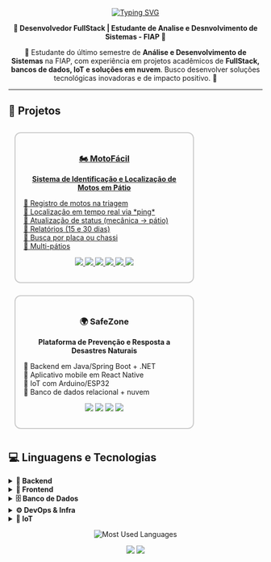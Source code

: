 <!-- Typing SVG and Introduction -->
<p align="center">
  <a href="https://git.io/typing-svg">
    <img src="https://readme-typing-svg.herokuapp.com?font=Hind&weight=600&size=30&duration=4000&pause=2000&color=0000FF&background=282A36&center=true&vCenter=true&random=false&width=600&height=60&lines=Igor+Dias+Barrocal;FullStack+Developer;Análise+e+Desenvolvimento+de+Sistemas+-+FIAP" alt="Typing SVG">
  </a>
</p>

<p align="center">
  <b>🚀 Desenvolvedor FullStack | Estudante de Analise e Desnvolvimento de Sistemas - FIAP 🚀</b>
  <p align="center">
🚀 Estudante do último semestre de <b>Análise e Desenvolvimento de Sistemas</b> na FIAP, com experiência em projetos acadêmicos de <b>FullStack, bancos de dados, IoT e soluções em nuvem</b>. Busco desenvolver soluções tecnológicas inovadoras e de impacto positivo. 🚀
</p>

</p>


</p>

---

## 🚀 Projetos

<p align="center">

<a href="https://github.com/igorbarrocal/MOTOFACIL-APP" target="_blank">
  <div style="border: 2px solid #ccc; border-radius: 12px; padding: 16px; width: 320px; display: inline-block; margin: 12px; vertical-align: top; text-align: center;">
    <h3>🏍️ MotoFácil</h3>
    <p><b>Sistema de Identificação e Localização de Motos em Pátio</b></p>
    <p align="left">
      🔹 Registro de motos na triagem <br>
      🔹 Localização em tempo real via *ping* <br>
      🔹 Atualização de status (mecânica → pátio) <br>
      🔹 Relatórios (15 e 30 dias) <br>
      🔹 Busca por placa ou chassi <br>
      🔹 Multi-pátios
    </p>
    <p>
      <img src="https://img.shields.io/badge/.NET-512BD4?logo=dotnet&logoColor=white">
      <img src="https://img.shields.io/badge/Java-ED8B00?logo=openjdk&logoColor=white">
      <img src="https://img.shields.io/badge/C%23-239120?logo=c-sharp&logoColor=white">
      <img src="https://img.shields.io/badge/Oracle-F80000?logo=oracle&logoColor=white">
      <img src="https://img.shields.io/badge/ESP32-000000?logo=espressif&logoColor=white">
      <img src="https://img.shields.io/badge/Swagger-85EA2D?logo=swagger&logoColor=black">
    </p>
  </div>
</a>

<a href="https://github.com/igorbarrocal/SafeZone" target="_blank">
  <div style="border: 2px solid #ccc; border-radius: 12px; padding: 16px; width: 320px; display: inline-block; margin: 12px; vertical-align: top; text-align: center;">
    <h3>🌍 SafeZone</h3>
    <p><b>Plataforma de Prevenção e Resposta a Desastres Naturais</b></p>
    <p align="left">
      🔹 Backend em Java/Spring Boot + .NET <br>
      🔹 Aplicativo mobile em React Native <br>
      🔹 IoT com Arduino/ESP32 <br>
      🔹 Banco de dados relacional + nuvem
    </p>
    <p>
      <img src="https://img.shields.io/badge/Java-ED8B00?logo=openjdk&logoColor=white">
      <img src="https://img.shields.io/badge/Spring_Boot-6DB33F?logo=springboot&logoColor=white">
      <img src="https://img.shields.io/badge/React_Native-20232A?logo=react&logoColor=61DAFB">
      <img src="https://img.shields.io/badge/IoT-00979D?logo=arduino&logoColor=white">
    </p>
  </div>
</a>

</p>





## 💻 Linguagens e Tecnologias

<p align="center">

<details>
  <summary><b>🔹 Backend</b></summary>
  <br>
  <img alt="Java" height="40" src="https://raw.githubusercontent.com/devicons/devicon/master/icons/java/java-original.svg">
  <img alt="Spring Boot" height="40" src="https://raw.githubusercontent.com/devicons/devicon/master/icons/spring/spring-original.svg">
  <img alt=".NET" height="40" src="https://cdn.jsdelivr.net/gh/devicons/devicon/icons/dot-net/dot-net-original.svg">
  <img alt="C#" height="40" src="https://cdn.jsdelivr.net/gh/devicons/devicon/icons/csharp/csharp-original.svg">
  <img alt="Python" height="40" src="https://raw.githubusercontent.com/devicons/devicon/master/icons/python/python-original.svg">
</details>

<details>
  <summary><b>🎨 Frontend</b></summary>
  <br>
  <img alt="HTML5" height="40" src="https://raw.githubusercontent.com/devicons/devicon/master/icons/html5/html5-original.svg">
  <img alt="CSS3" height="40" src="https://raw.githubusercontent.com/devicons/devicon/master/icons/css3/css3-original.svg">
  <img alt="React.js" height="40" src="https://raw.githubusercontent.com/devicons/devicon/master/icons/react/react-original.svg">
  <img alt="React Native" height="40" src="https://raw.githubusercontent.com/devicons/devicon/master/icons/react/react-original.svg">
</details>

<details>
  <summary><b>🗄️ Banco de Dados</b></summary>
  <br>
  <img alt="MySQL" height="40" src="https://raw.githubusercontent.com/devicons/devicon/master/icons/mysql/mysql-original.svg">
  <img alt="Oracle" height="40" src="https://raw.githubusercontent.com/devicons/devicon/master/icons/oracle/oracle-original.svg">
</details>

<details>
  <summary><b>⚙️ DevOps & Infra</b></summary>
  <br>
  <img alt="Docker" height="40" src="https://raw.githubusercontent.com/devicons/devicon/master/icons/docker/docker-original.svg">
  <img alt="Git" height="40" src="https://cdn.jsdelivr.net/gh/devicons/devicon/icons/git/git-original.svg">
</details>

<details>
  <summary><b>🔌 IoT</b></summary>
  <br>
  <img alt="Arduino" height="40" src="https://raw.githubusercontent.com/devicons/devicon/master/icons/arduino/arduino-original.svg">
  <img alt="ESP32" height="40" src="https://img.icons8.com/ios-filled/100/000000/electronics.png">
</details>

</p>




<p align="center">
  <img src="https://github-readme-stats.vercel.app/api/top-langs/?username=igorbarrocal&hide=jupyter%20notebook&layout=compact&theme=github_dark_dimmed" width="38%" alt="Most Used Languages">
</p>


<p align="center">
  <a href="mailto:igorbarrcal@hotmail.com"><img src="https://img.shields.io/badge/-Email-%23333?style=for-the-badge&logo=gmail&logoColor=white"></a>
  <a href="https://www.linkedin.com/in/igor-dias-barrocal" target="_blank"><img src="https://img.shields.io/badge/-LinkedIn-%23007BFF?style=for-the-badge&logo=linkedin&logoColor=white"></a>
</p>
